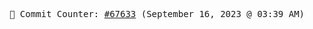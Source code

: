<p align="center">
    <samp>
        📮 Commit Counter: <a href="https://github.com/Javascript-void0/Javascript-void0/commits/main">#67633</a> (September 16, 2023 @ 03:39 AM)
    </samp>
</p>